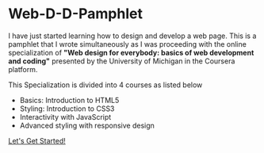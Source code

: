 # Web-D-D-Pamphlet
<p>
  I have just started learning how to design and develop a web page.
  This is a pamphlet that I wrote simultaneously as I was proceeding with the online specialization of <b>"Web design for everybody: basics of web development and coding"</b> presented by the University of Michigan in the Coursera platform.
</p>
<p>
  This Specialization is divided into 4 courses as listed below
<ul>
  <li>Basics: Introduction to HTML5</li>
  <li>Styling: Introduction to CSS3</li>
  <li>Interactivity with JavaScript</li>
  <li>Advanced styling with responsive design</li>
</ul>
</p>
<a href="0-0-index.html">Let's Get Started!</a>
